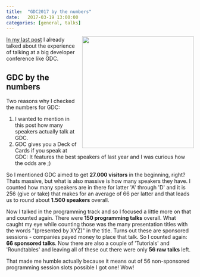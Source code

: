 ```yaml
---
title:  "GDC2017 by the numbers"
date:   2017-03-19 13:00:00
categories: [general, talks]
---
```


<img style="float: right; padding-left: 10px; width: 300px" src="{{ site.url }}/assets/gdc2017.jpg" />

[In my last post](http://blog.extrawurst.org/programming/unity/general/2017/03/18/gdc2017.html) I already talked about the experience of talking at a big developer conference like GDC.

## GDC by the numbers

Two reasons why I checked the numbers for GDC:
1. I wanted to mention in this post how many speakers actually talk at GDC. 
2. GDC gives you a Deck of Cards if you speak at GDC: It features the best speakers of last year and I was curious how the odds are ;)

So I mentioned GDC aimed to get **27.000 visitors** in the beginning, right? Thats massive, but what is also massive is how many speakers they have.
I counted how many speakers are in there for latter 'A' through 'D' and it is 256 (give or take) that makes for an average of 66 per latter and that leads us to round about **1.500 speakers** overall.

Now I talked in the programming track and so I focused a little more on that and counted again. There were **150 programming talks** overall.
What caught my eye while counting those was the many presentation titles with the words "(presented by XYZ)" in the title. Turns out these are sponsored sessions - companies payed money to place that talk. So I counted again: **66 sponsored talks**. 
Now there are also a couple of 'Tutorials' and 'Roundtables' and leaving all of these out there were only **56 raw talks** left.

That made me humble actually because it means out of 56 non-sponsored programming session slots possible I got one! Wow!
